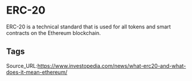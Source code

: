 # ERC-20
ERC-20 is a technical standard that is used for all tokens and smart contracts on the Ethereum blockchain.
## Tags
Source_URL:https://www.investopedia.com/news/what-erc20-and-what-does-it-mean-ethereum/
